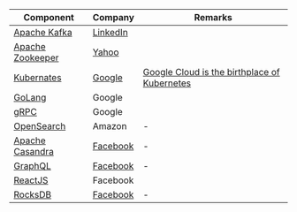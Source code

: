 
| Component                                                                 | Company                                                                                                                         | Remarks                                                                                           |
|---------------------------------------------------------------------------|---------------------------------------------------------------------------------------------------------------------------------|---------------------------------------------------------------------------------------------------|
| [Apache Kafka](4_MessageBrokers/Kafka.md)                                 | [LinkedIn](https://engineering.linkedin.com/blog/2019/apache-kafka-trillion-messages)                                           |                                                                                                   |
| [Apache Zookeeper](6_DevOps/ApacheZookeeper.md)                           | [Yahoo](https://en.wikipedia.org/wiki/Apache_ZooKeeper)                                                                         |                                                                                                   |
| [Kubernates](6_DevOps/Kubernates.md)                                      | [Google](https://cloud.google.com/learn/what-is-kubernetes)                                                                     | [Google Cloud is the birthplace of Kubernetes](https://cloud.google.com/learn/what-is-kubernetes) |
| [GoLang](../5_ProgrammingLanguages/1_GoLang)                              | Google                                                                                                                          |                                                                                                   |
| [gRPC](2_APITechOptions/gPRC.md)                                          | Google                                                                                                                          |                                                                                                   |
| [OpenSearch](../2_AWSComponents/6_DatabaseServices/AmazonOpenSearch.md)   | Amazon                                                                                                                          | -                                                                                                 |
| [Apache Casandra](3_DatabaseComponents/NoSQL-Databases/ApacheCasandra.md) | [Facebook](https://cassandra.apache.org/_/index.html)                                                                           | -                                                                                                 |
| [GraphQL](2_APITechOptions/GraphQL.md)                                    | [Facebook](https://buddy.works/tutorials/what-is-graphql-and-why-facebook-felt-the-need-to-build-it#why-facebook-built-graphql) | -                                                                                                 |
| [ReactJS](https://reactjs.org/)                                           | Facebook                                                                                                                        |                                                                                                   |
| [RocksDB](3_DatabaseComponents/NoSQL-Databases/RocksDB)                   | [Facebook](https://engineering.fb.com/2013/11/21/core-data/under-the-hood-building-and-open-sourcing-rocksdb/)                  | -                                                                                                 |



